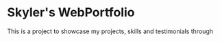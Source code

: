 # Skyler's WebPortfolio

This is a project to showcase my projects, skills and testimonials through
